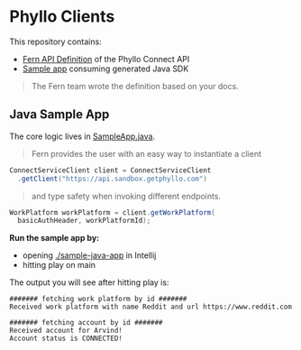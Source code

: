 # Phyllo Clients

This repository contains:

- [Fern API Definition](/api/src/api.yml) of the Phyllo Connect API
- [Sample app](./sample-java-app/src/main/java/com/sample/app/SampleApp.java) consuming generated Java SDK

> The Fern team wrote the definition based on your docs.

## Java Sample App

The core logic lives in [SampleApp.java](./sample-java-app/src/main/java/com/sample/app/SampleApp.java).

> Fern provides the user with an easy way to instantiate a client

```java
ConnectServiceClient client = ConnectServiceClient
  .getClient("https://api.sandbox.getphyllo.com")
```

> and type safety when invoking different endpoints.

```java
WorkPlatform workPlatform = client.getWorkPlatform(
  basicAuthHeader, workPlatformId);
```

**Run the sample app by:**

- opening [./sample-java-app](./sample-java-app/) in Intellij
- hitting play on main

The output you will see after hitting play is:

```
####### fetching work platform by id #######
Received work platform with name Reddit and url https://www.reddit.com

####### fetching account by id #######
Received account for Arvind!
Account status is CONNECTED!
```
